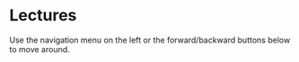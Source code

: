 # Lectures

Use the navigation menu on the left or the forward/backward buttons below to move around.

